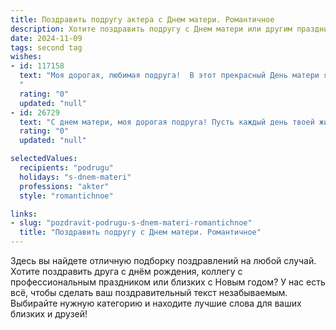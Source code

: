 ```yaml
---
title: Поздравить подругу актера с Днем матери. Романтичное
description: Хотите поздравить подругу с Днем матери или другим праздником? Наш ИИ создаст незабываемое поздравление, а вы обязательно выделитесь среди других.  
date: 2024-11-09
tags: second tag
wishes:
- id: 117158
  text: "Моя дорогая, любимая подруга!  В этот прекрасный День матери я хочу пожелать тебе океан нежности, безбрежное счастье материнства и  безграничную любовь, которая  сияет ярче всех софитов на лучших театральных сценах. Пусть твоя жизнь будет  наполнена  теплотой, как самая трогательная роль, а каждый день  приносит  новые  радости,  как  долгожданный аншлаг. С праздником!
  "
  rating: "0"
  updated: "null"
- id: 26729
  text: "С днем матери, моя дорогая подруга! Пусть каждый день твоей жизни будет наполнен любовью и радостью, как в самых ярких сценах твоих актерских произведений. Ты не только великолепная актриса, но и чудесная мама, и это делает тебя еще более прекрасной. Пусть твои дни счастливы, как романтические фильмы, и пусть любовь твоя к детям всегда будет возвращать тебе столько же любви и тепла. С праздником, любимая!"
  rating: "0"
  updated: "null"

selectedValues:
  recipients: "podrugu"
  holidays: "s-dnem-materi"
  professions: "akter"
  style: "romantichnoe"

links:
- slug: "pozdravit-podrugu-s-dnem-materi-romantichnoe"
  title: "Поздравить подругу с Днем матери. Романтичное"
---
```


Здесь вы найдете отличную подборку поздравлений на любой случай.
Хотите поздравить друга с днём рождения, коллегу с профессиональным праздником или близких с Новым годом? У нас есть всё, чтобы сделать ваш поздравительный текст незабываемым. Выбирайте нужную категорию и находите лучшие слова для ваших близких и друзей!
